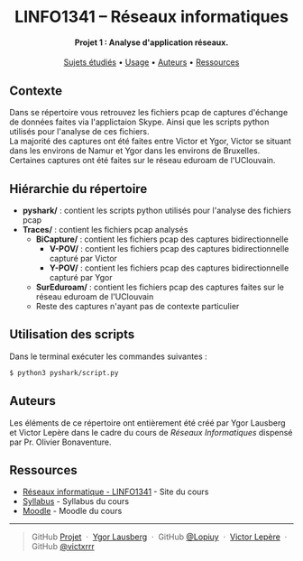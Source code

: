 <h1 align="center">
  <br>
  LINFO1341 – Réseaux informatiques
  <br>
</h1>

<h4 align="center">Projet 1 : Analyse d'application réseaux.</h4>

<p align="center">
  <a href="#sujets-étudiés">Sujets étudiés</a> •
  <a href="#usage">Usage</a> •
  <a href="#auteurs">Auteurs</a> •
  <a href="#ressources">Ressources</a>
</p>

## Contexte

Dans se répertoire vous retrouvez les fichiers pcap de captures d'échange de données faites via l'applictaion Skype. 
Ainsi que les scripts python utilisés pour l'analyse de ces fichiers.  
La majorité des captures ont été faites entre Victor et Ygor, Victor se situant  dans les environs de Namur et Ygor dans les environs de Bruxelles.
Certaines captures ont été faites sur le réseau eduroam de l'UClouvain.


## Hiérarchie du répertoire

* **pyshark/** : contient les scripts python utilisés pour l'analyse des fichiers pcap
* **Traces/** : contient les fichiers pcap analysés
  * **BiCapture/** : contient les fichiers pcap des captures bidirectionnelle
    * **V-POV/** : contient les fichiers pcap des captures bidirectionnelle capturé par Victor
    * **Y-POV/** : contient les fichiers pcap des captures bidirectionnelle capturé par Ygor
  * **SurEduroam/** : contient les fichiers pcap des captures faites sur le réseau eduroam de l'UClouvain
  * Reste des captures n'ayant pas de contexte particulier

## Utilisation des scripts

Dans le terminal exécuter les commandes suivantes :

```bash
$ python3 pyshark/script.py
```

## Auteurs

Les éléments de ce répertoire ont entièrement été créé par Ygor Lausberg et Victor Lepère dans le cadre du cours de *Réseaux Informatiques* dispensé par Pr. Olivier Bonaventure.

## Ressources

* [Réseaux informatique - LINFO1341](https://uclouvain.be/cours-2021-linfo1341) - Site du cours
* [Syllabus](https://beta.computer-networking.info/syllabus/default/index.html) - Syllabus du cours
* [Moodle](https://moodle.uclouvain.be/course/view.php?id=1269) - Moodle du cours

---

> GitHub [Projet](https://github.com/Lopiuy/LINFO1341_P1) &nbsp;&middot;&nbsp;
> [Ygor Lausberg](mailto:ygor.lausberg@student.uclouvain.be) &nbsp;&middot;&nbsp;
> GitHub [@Lopiuy](https://github.com/Lopiuy) &nbsp;&middot;&nbsp;
> [Victor Lepère](mailto:victor.lepere@student.uclouvain.be) &nbsp;&middot;&nbsp;
> GitHub [@victxrrr](https://github.com/victxrrr)